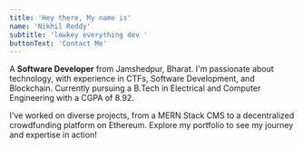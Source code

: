 ```yaml
---
title: 'Hey there, My name is'
name: 'Nikhil Reddy'
subtitle: 'lowkey everything dev '
buttonText: 'Contact Me'
---
```


A **Software Developer** from Jamshedpur, Bharat. I'm passionate about technology, with experience in CTFs, Software Development, and Blockchain. Currently pursuing a B.Tech in Electrical and Computer Engineering with a CGPA of 8.92.

 I've worked on diverse projects, from a MERN Stack CMS to a decentralized crowdfunding platform on Ethereum. Explore my portfolio to see my journey and expertise in action!